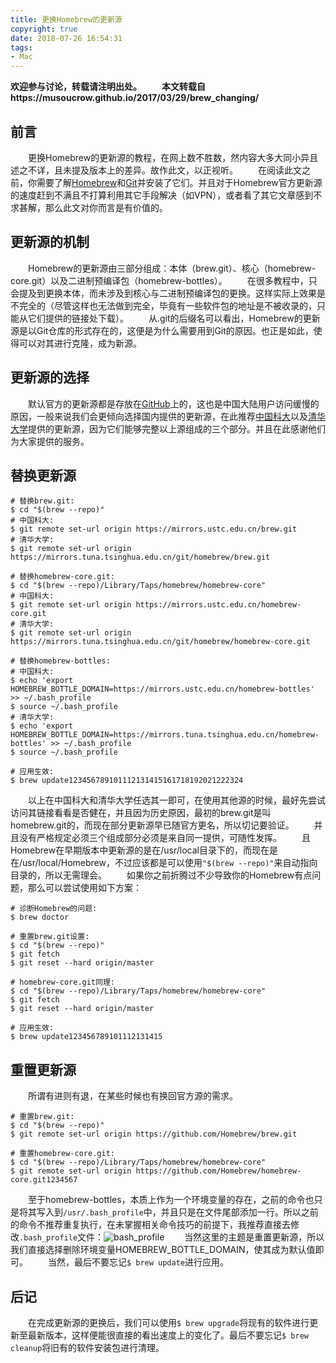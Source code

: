 ```yaml
---
title: 更换Homebrew的更新源
copyright: true
date: 2018-07-26 16:54:31
tags:
- Mac
---
```


**欢迎参与讨论，转载请注明出处。** 
　　**本文转载自https://musoucrow.github.io/2017/03/29/brew_changing/**

## 前言

　　更换Homebrew的更新源的教程，在网上数不胜数，然内容大多大同小异且述之不详，且未提及版本上的差异。故作此文，以正视听。 
　　在阅读此文之前，你需要了解[Homebrew](https://brew.sh/)和[Git](https://git-scm.com/)并安装了它们。并且对于Homebrew官方更新源的速度赶到不满且不打算利用其它手段解决（如VPN），或者看了其它文章感到不求甚解，那么此文对你而言是有价值的。

## 更新源的机制

　　Homebrew的更新源由三部分组成：本体（brew.git）、核心（homebrew-core.git）以及二进制预编译包（homebrew-bottles）。 
　　在很多教程中，只会提及到更换本体，而未涉及到核心与二进制预编译包的更换。这样实际上效果是不完全的（尽管这样也无法做到完全，毕竟有一些软件包的地址是不被收录的，只能从它们提供的链接处下载）。 
　　从.git的后缀名可以看出，Homebrew的更新源是以Git仓库的形式存在的，这便是为什么需要用到Git的原因。也正是如此，使得可以对其进行克隆，成为新源。

## 更新源的选择

　　默认官方的更新源都是存放在[GitHub](https://github.com/)上的，这也是中国大陆用户访问缓慢的原因，一般来说我们会更倾向选择国内提供的更新源，在此推荐[中国科大](https://mirrors.ustc.edu.cn/)以及[清华大学](https://mirrors.tuna.tsinghua.edu.cn/)提供的更新源，因为它们能够完整以上源组成的三个部分。并且在此感谢他们为大家提供的服务。 

## 替换更新源

```
# 替换brew.git:
$ cd "$(brew --repo)"
# 中国科大:
$ git remote set-url origin https://mirrors.ustc.edu.cn/brew.git
# 清华大学:
$ git remote set-url origin https://mirrors.tuna.tsinghua.edu.cn/git/homebrew/brew.git

# 替换homebrew-core.git:
$ cd "$(brew --repo)/Library/Taps/homebrew/homebrew-core"
# 中国科大:
$ git remote set-url origin https://mirrors.ustc.edu.cn/homebrew-core.git
# 清华大学:
$ git remote set-url origin https://mirrors.tuna.tsinghua.edu.cn/git/homebrew/homebrew-core.git

# 替换homebrew-bottles:
# 中国科大:
$ echo 'export HOMEBREW_BOTTLE_DOMAIN=https://mirrors.ustc.edu.cn/homebrew-bottles' >> ~/.bash_profile
$ source ~/.bash_profile
# 清华大学:
$ echo 'export HOMEBREW_BOTTLE_DOMAIN=https://mirrors.tuna.tsinghua.edu.cn/homebrew-bottles' >> ~/.bash_profile
$ source ~/.bash_profile

# 应用生效:
$ brew update123456789101112131415161718192021222324
```

　　以上在中国科大和清华大学任选其一即可，在使用其他源的时候，最好先尝试访问其链接看看是否健在，并且因为历史原因，最初的brew.git是叫homebrew.git的，而现在部分更新源早已随官方更名，所以切记要验证。 
　　并且没有严格规定必须三个组成部分必须是来自同一提供，可随性发挥。 
　　且Homebrew在早期版本中更新源的是在/usr/local目录下的，而现在是在/usr/local/Homebrew，不过应该都是可以使用`"$(brew --repo)"`来自动指向目录的，所以无需理会。 
　　如果你之前折腾过不少导致你的Homebrew有点问题，那么可以尝试使用如下方案：

```
# 诊断Homebrew的问题:
$ brew doctor

# 重置brew.git设置:
$ cd "$(brew --repo)"
$ git fetch
$ git reset --hard origin/master

# homebrew-core.git同理:
$ cd "$(brew --repo)/Library/Taps/homebrew/homebrew-core"
$ git fetch
$ git reset --hard origin/master

# 应用生效:
$ brew update123456789101112131415
```

## 重置更新源

　　所谓有进则有退，在某些时候也有换回官方源的需求。

```
# 重置brew.git:
$ cd "$(brew --repo)"
$ git remote set-url origin https://github.com/Homebrew/brew.git

# 重置homebrew-core.git:
$ cd "$(brew --repo)/Library/Taps/homebrew/homebrew-core"
$ git remote set-url origin https://github.com/Homebrew/homebrew-core.git1234567
```

　　至于homebrew-bottles，本质上作为一个环境变量的存在，之前的命令也只是将其写入到`/usr/.bash_profile`中，并且只是在文件尾部添加一行。所以之前的命令不推荐重复执行，在未掌握相关命令技巧的前提下，我推荐直接去修改`.bash_profile`文件：![bash_profile](https://musoucrow.github.io/images/brew_changing/bash_profile.png)
　　当然这里的主题是重置更新源，所以我们直接选择删除环境变量HOMEBREW_BOTTLE_DOMAIN，使其成为默认值即可。 
　　当然，最后不要忘记`$ brew update`进行应用。

## 后记

　　在完成更新源的更换后，我们可以使用`$ brew upgrade`将现有的软件进行更新至最新版本，这样便能很直接的看出速度上的变化了。最后不要忘记`$ brew cleanup`将旧有的软件安装包进行清理。